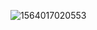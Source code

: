 ![1564017020553](C:\Users\Administrator\AppData\Roaming\Typora\typora-user-images\1564017020553.png)